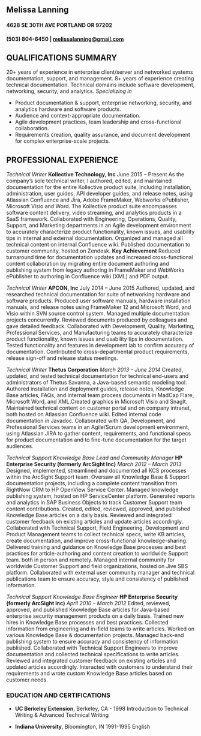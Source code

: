 ## Melissa Lanning
#### 4628 SE 30TH AVE PORTLAND OR 97202
#### (503) 804-6450 | melissalanning@gmail.com

## QUALIFICATIONS SUMMARY
20+ years of experience in enterprise client/server and networked systems documentation, support, and management.
8+ years of experience creating technical documentation.
Technical domains include software development, networking, security, and analytics.
*Specializing in*
- Product documentation & support, enterprise networking, security, and analytics hardware and software products.
- Audience and context-appropriate documentation.
- Agile development practices, team leadership and cross-functional collaboration.
- Requirements creation, quality assurance, and document development for complex enterprise-scale projects.

## PROFESSIONAL EXPERIENCE
*Technical Writer*
**Kollective Technology, Inc**
June 2015 – Present
As the company’s sole technical writer, I authored, edited, and maintained documentation for the entire Kollective product suite, including installation, administration, user guides, API developer guides, and release notes, using Atlassian Confluence and Jira, Adobe FrameMaker, Webworks ePublisher, Microsoft Visio and Word. The Kollective product suite encompasses software content delivery, video streaming, and analytics products in a SaaS framework.
Collaborated with Engineering, Operations, Quality, Support, and Marketing departments in an Agile development environment to accurately characterize product functionality, known issues, and usability tips in internal and external documentation.
Organized and managed all technical content on internal Confluence wiki. Published documentation to customer community, hosted on Zendesk.
**Key Achievement**
Reduced turnaround time for documentation updates and increased cross-functional content collaboration by migrating entire document authoring and publishing system from legacy authoring in FrameMaker and WebWorks ePublisher to authoring in Confluence wiki (XML) and PDF output.

*Technical Writer*
**APCON, Inc**
July 2014 – June 2015
Authored, updated, and researched technical documentation for suite of networking hardware and software products. Produced user software manuals, hardware installation manuals, and release notes using FrameMaker 12 and Microsoft Word, and Visio within SVN source control system.
Managed multiple documentation projects concurrently. Reviewed documents produced by colleagues and gave detailed feedback.
Collaborated with Development, Quality, Marketing, Professional Services, and Manufacturing teams to accurately characterize product functionality, known issues and usability tips in documentation.
Tested functionality and features in development lab to confirm accuracy of documentation.
Contributed to cross-departmental product requirements, release sign-off and release status meetings.

*Technical Writer*
**Thetus Corporation**
*March 2013 – June 2014*
Created, updated, and tested technical documentation for technical end-users and administrators of Thetus Savanna, a Java-based semantic modeling tool.
Authored installation and deployment guides, release notes, Knowledge Base articles, FAQs, and internal team process documents in MadCap Flare, Microsoft Word, and XML.Created graphics in Microsoft Visio and SnagIt.
Maintained technical content on customer portal and on company intranet, both hosted on Atlassian Confluence wiki.  Edited internal code documentation in Javadoc.
Collaborated with QA, Development, and Professional Services teams in an Agile/Scrum development environment, using Atlassian JIRA to gather content, requirements, and functional specs for product documentation and to fine-tune documentation for the target audiences.

*Technical Support Knowledge Base Lead and Community Manager*
**HP Enterprise Security (formerly ArcSight Inc)**
*March 2012 – March 2013*
Designed, implemented, streamlined and documented all KCS processes within the ArcSight Support team. Oversaw all Knowledge Base & Support documentation projects, including a complete content transition from RightNow CRM to HP OpenView Service Center.
Managed knowledge publishing system, hosted on HP ServiceCenter platform. Generated reports and analytics in SAP Business Objects to track Customer Support team content contributions.
Created, edited, reviewed, approved, and published Knowledge Base articles on a daily basis. Reviewed and integrated customer feedback on existing articles and update articles accordingly.
Collaborated with Technical Support, Field Engineering, Development and Product Management teams to collect technical specs, write KB articles, create documentation, and improve cross-functional knowledge-sharing.
Delivered training and guidance on Knowledge Base processes and best practices for article-authoring and content creation to worldwide Support team. both in person and remotely.
Managed internal community for worldwide Customer Support and field organizations, hosted on Jive SBS platform.  Collaborated with external user community manager and technical publications team to ensure accuracy, style and consistency of published information.

*Technical Support Knowledge Base Engineer*
**HP Enterprise Security (formerly ArcSight Inc)**
*April 2010 – March 2012*
Edited, reviewed, approved, and published Knowledge Base articles for Java-based enterprise security management products on a daily basis.
Trained new hires in Knowledge Base processes and best practices. Collected information from engineering and in-field teams to write articles. Worked on various Knowledge Base & documentation
projects.  Managed back-end publishing system to ensure accuracy and consistency of information published.
Collaborated with Technical Support Engineers to improve documentation and collected technical specifications to write articles. Reviewed and integrated customer feedback on existing articles and updated articles accordingly.  Interacted with customers to understand their requirements and wrote custom Knowledge Base articles based on customer needs.

### EDUCATION AND CERTIFICATIONS
* **UC Berkeley Extension**, Berkeley, CA - 1998
Introduction to Technical Writing & Advanced Technical Writing

* **Indiana University**, Bloomington, IN 1991-1995
English
